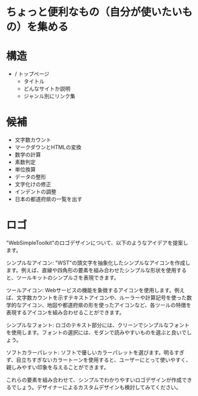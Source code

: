 # ちょっと便利なもの（自分が使いたいもの）を集める


# 構造
* / トップページ
  * タイトル
  * どんなサイトか説明
  * ジャンル別にリンク集


# 候補
* 文字数カウント
* マークダウンとHTMLの変換
* 数学の計算
* 素数判定
* 単位換算
* データの整形
* 文字化けの修正
* インデントの調整
* 日本の都道府県の一覧を出す


# ロゴ

"WebSimpleToolkit"のロゴデザインについて、以下のようなアイデアを提案します。

シンプルなアイコン: "WST"の頭文字を抽象化したシンプルなアイコンを作成します。例えば、直線や四角形の要素を組み合わせたシンプルな形状を使用すると、ツールキットのシンプルさを表現できます。

ツールアイコン: Webサービスの機能を象徴するアイコンを使用します。例えば、文字数カウントを示すテキストアイコンや、ルーラーや計算記号を使った数学的なアイコン、地図や都道府県の形を使ったアイコンなど、各ツールの特徴を表現するアイコンを組み合わせることができます。

シンプルなフォント: ロゴのテキスト部分には、クリーンでシンプルなフォントを使用します。フォントの選択には、モダンで読みやすいものを選ぶと良いでしょう。

ソフトカラーパレット: ソフトで優しいカラーパレットを選びます。明るすぎず、目立ちすぎないカラートーンを使用すると、ユーザーにとって使いやすく、親しみやすい印象を与えることができます。

これらの要素を組み合わせて、シンプルでわかりやすいロゴデザインが作成できるでしょう。デザイナーによるカスタムデザインも検討してみてください。

